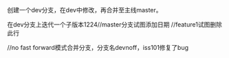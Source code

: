 创建一个dev分支，在dev中修改，再合并至主线master。

在dev分支上迭代一个子版本1224//master分支试图添加日期
//feature1试图删除此行

//no fast forward模式合并分支，分支名devnoff，iss101修复了bug
